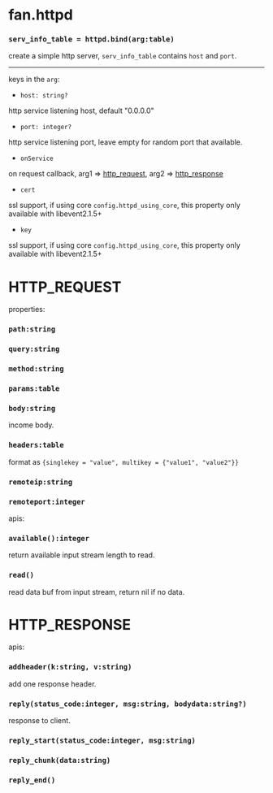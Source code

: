 fan.httpd
=========

### `serv_info_table = httpd.bind(arg:table)`
create a simple http server, `serv_info_table` contains `host` and `port`.

---------
keys in the `arg`:

* `host: string?`

http service listening host, default "0.0.0.0"

* `port: integer?`

http service listening port, leave empty for random port that available.

* `onService`

on request callback, arg1 => [http_request](#http_request), arg2 => [http_response](#http_response)


* `cert`

ssl support, if using core `config.httpd_using_core`, this property only available with libevent2.1.5+

* `key`

ssl support, if using core `config.httpd_using_core`, this property only available with libevent2.1.5+

HTTP_REQUEST
============

properties:
### `path:string`

### `query:string`

### `method:string`

### `params:table`

### `body:string`
income body.

### `headers:table`
format as `{singlekey = "value", multikey = {"value1", "value2"}}`

### `remoteip:string`

### `remoteport:integer`

apis:
### `available():integer`
return available input stream length to read.

### `read()`
read data buf from input stream, return nil if no data.

HTTP_RESPONSE
=============

apis:
### `addheader(k:string, v:string)`
add one response header.

### `reply(status_code:integer, msg:string, bodydata:string?)`
response to client.

### `reply_start(status_code:integer, msg:string)`

### `reply_chunk(data:string)`

### `reply_end()`
